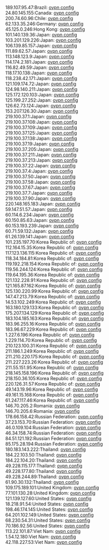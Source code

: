 189.107.95.47:Brazil: [ovpn config](vpn/189_107_95_47.ovpn)  
24.80.145.155:Canada: [ovpn config](vpn/24_80_145_155.ovpn)  
200.74.60.96:Chile: [ovpn config](vpn/200_74_60_96.ovpn)  
62.133.35.246:Germany: [ovpn config](vpn/62_133_35_246.ovpn)  
45.125.0.246:Hong Kong: [ovpn config](vpn/45_125_0_246.ovpn)  
101.140.139.36:Japan: [ovpn config](vpn/101_140_139_36.ovpn)  
103.201.129.226:Japan: [ovpn config](vpn/103_201_129_226.ovpn)  
106.139.85.157:Japan: [ovpn config](vpn/106_139_85_157.ovpn)  
111.89.62.57:Japan: [ovpn config](vpn/111_89_62_57.ovpn)  
113.148.123.9:Japan: [ovpn config](vpn/113_148_123_9.ovpn)  
114.174.2.181:Japan: [ovpn config](vpn/114_174_2_181.ovpn)  
116.82.49.59:Japan: [ovpn config](vpn/116_82_49_59.ovpn)  
118.17.10.138:Japan: [ovpn config](vpn/118_17_10_138.ovpn)  
118.238.42.171:Japan: [ovpn config](vpn/118_238_42_171.ovpn)  
121.109.174.72:Japan: [ovpn config](vpn/121_109_174_72.ovpn)  
124.98.140.211:Japan: [ovpn config](vpn/124_98_140_211.ovpn)  
125.172.120.103:Japan: [ovpn config](vpn/125_172_120_103.ovpn)  
125.199.27.252:Japan: [ovpn config](vpn/125_199_27_252.ovpn)  
126.62.73.124:Japan: [ovpn config](vpn/126_62_73_124.ovpn)  
153.207.126.30:Japan: [ovpn config](vpn/153_207_126_30.ovpn)  
219.100.37.1:Japan: [ovpn config](vpn/219_100_37_1.ovpn)  
219.100.37.108:Japan: [ovpn config](vpn/219_100_37_108.ovpn)  
219.100.37.109:Japan: [ovpn config](vpn/219_100_37_109.ovpn)  
219.100.37.125:Japan: [ovpn config](vpn/219_100_37_125.ovpn)  
219.100.37.138:Japan: [ovpn config](vpn/219_100_37_138.ovpn)  
219.100.37.19:Japan: [ovpn config](vpn/219_100_37_19.ovpn)  
219.100.37.205:Japan: [ovpn config](vpn/219_100_37_205.ovpn)  
219.100.37.211:Japan: [ovpn config](vpn/219_100_37_211.ovpn)  
219.100.37.213:Japan: [ovpn config](vpn/219_100_37_213.ovpn)  
219.100.37.22:Japan: [ovpn config](vpn/219_100_37_22.ovpn)  
219.100.37.4:Japan: [ovpn config](vpn/219_100_37_4.ovpn)  
219.100.37.50:Japan: [ovpn config](vpn/219_100_37_50.ovpn)  
219.100.37.58:Japan: [ovpn config](vpn/219_100_37_58.ovpn)  
219.100.37.67:Japan: [ovpn config](vpn/219_100_37_67.ovpn)  
219.100.37.7:Japan: [ovpn config](vpn/219_100_37_7.ovpn)  
219.100.37.90:Japan: [ovpn config](vpn/219_100_37_90.ovpn)  
220.148.165.183:Japan: [ovpn config](vpn/220_148_165_183.ovpn)  
59.147.51.57:Japan: [ovpn config](vpn/59_147_51_57.ovpn)  
60.114.6.234:Japan: [ovpn config](vpn/60_114_6_234.ovpn)  
60.150.85.63:Japan: [ovpn config](vpn/60_150_85_63.ovpn)  
60.153.193.239:Japan: [ovpn config](vpn/60_153_193_239.ovpn)  
60.71.59.132:Japan: [ovpn config](vpn/60_71_59_132.ovpn)  
61.26.139.141:Japan: [ovpn config](vpn/61_26_139_141.ovpn)  
101.235.197.70:Korea Republic of: [ovpn config](vpn/101_235_197_70.ovpn)  
112.164.15.35:Korea Republic of: [ovpn config](vpn/112_164_15_35.ovpn)  
117.123.136.115:Korea Republic of: [ovpn config](vpn/117_123_136_115.ovpn)  
118.34.184.81:Korea Republic of: [ovpn config](vpn/118_34_184_81.ovpn)  
119.192.218.154:Korea Republic of: [ovpn config](vpn/119_192_218_154.ovpn)  
119.56.244.124:Korea Republic of: [ovpn config](vpn/119_56_244_124.ovpn)  
119.64.195.36:Korea Republic of: [ovpn config](vpn/119_64_195_36.ovpn)  
121.132.228.91:Korea Republic of: [ovpn config](vpn/121_132_228_91.ovpn)  
121.165.87.162:Korea Republic of: [ovpn config](vpn/121_165_87_162.ovpn)  
125.130.220.99:Korea Republic of: [ovpn config](vpn/125_130_220_99.ovpn)  
147.47.213.79:Korea Republic of: [ovpn config](vpn/147_47_213_79.ovpn)  
14.53.102.249:Korea Republic of: [ovpn config](vpn/14_53_102_249.ovpn)  
163.180.129.133:Korea Republic of: [ovpn config](vpn/163_180_129_133.ovpn)  
175.207.134.129:Korea Republic of: [ovpn config](vpn/175_207_134_129.ovpn)  
183.104.185.163:Korea Republic of: [ovpn config](vpn/183_104_185_163.ovpn)  
183.96.255.16:Korea Republic of: [ovpn config](vpn/183_96_255_16.ovpn)  
183.96.67.229:Korea Republic of: [ovpn config](vpn/183_96_67_229.ovpn)  
1.227.6.196:Korea Republic of: [ovpn config](vpn/1_227_6_196.ovpn)  
1.229.114.70:Korea Republic of: [ovpn config](vpn/1_229_114_70.ovpn)  
210.123.100.31:Korea Republic of: [ovpn config](vpn/210_123_100_31.ovpn)  
211.186.1.249:Korea Republic of: [ovpn config](vpn/211_186_1_249.ovpn)  
211.210.220.175:Korea Republic of: [ovpn config](vpn/211_210_220_175.ovpn)  
211.227.223.26:Korea Republic of: [ovpn config](vpn/211_227_223_26.ovpn)  
211.55.151.95:Korea Republic of: [ovpn config](vpn/211_55_151_95.ovpn)  
218.145.158.196:Korea Republic of: [ovpn config](vpn/218_145_158_196.ovpn)  
218.150.36.105:Korea Republic of: [ovpn config](vpn/218_150_36_105.ovpn)  
220.126.31.57:Korea Republic of: [ovpn config](vpn/220_126_31_57.ovpn)  
49.143.19.96:Korea Republic of: [ovpn config](vpn/49_143_19_96.ovpn)  
49.161.15.168:Korea Republic of: [ovpn config](vpn/49_161_15_168.ovpn)  
61.247.117.46:Korea Republic of: [ovpn config](vpn/61_247_117_46.ovpn)  
146.70.205.2:Romania: [ovpn config](vpn/146_70_205_2.ovpn)  
146.70.205.6:Romania: [ovpn config](vpn/146_70_205_6.ovpn)  
178.66.158.42:Russian Federation: [ovpn config](vpn/178_66_158_42.ovpn)  
37.23.153.70:Russian Federation: [ovpn config](vpn/37_23_153_70.ovpn)  
46.0.109.104:Russian Federation: [ovpn config](vpn/46_0_109_104.ovpn)  
46.34.158.74:Russian Federation: [ovpn config](vpn/46_34_158_74.ovpn)  
84.51.121.192:Russian Federation: [ovpn config](vpn/84_51_121_192.ovpn)  
85.175.28.194:Russian Federation: [ovpn config](vpn/85_175_28_194.ovpn)  
180.183.143.222:Thailand: [ovpn config](vpn/180_183_143_222.ovpn)  
184.22.103.50:Thailand: [ovpn config](vpn/184_22_103_50.ovpn)  
184.22.104.20:Thailand: [ovpn config](vpn/184_22_104_20.ovpn)  
49.228.115.177:Thailand: [ovpn config](vpn/49_228_115_177.ovpn)  
49.228.177.80:Thailand: [ovpn config](vpn/49_228_177_80.ovpn)  
49.228.244.89:Thailand: [ovpn config](vpn/49_228_244_89.ovpn)  
61.90.30.132:Thailand: [ovpn config](vpn/61_90_30_132.ovpn)  
109.175.189.101:United Kingdom: [ovpn config](vpn/109_175_189_101.ovpn)  
77.101.130.28:United Kingdom: [ovpn config](vpn/77_101_130_28.ovpn)  
121.139.127.60:United States: [ovpn config](vpn/121_139_127_60.ovpn)  
18.218.91.54:United States: [ovpn config](vpn/18_218_91_54.ovpn)  
198.46.174.145:United States: [ovpn config](vpn/198_46_174_145.ovpn)  
64.201.102.149:United States: [ovpn config](vpn/64_201_102_149.ovpn)  
68.230.54.31:United States: [ovpn config](vpn/68_230_54_31.ovpn)  
70.186.92.56:United States: [ovpn config](vpn/70_186_92_56.ovpn)  
113.22.101.87:Viet Nam: [ovpn config](vpn/113_22_101_87.ovpn)  
1.54.12.180:Viet Nam: [ovpn config](vpn/1_54_12_180.ovpn)  
42.118.227.53:Viet Nam: [ovpn config](vpn/42_118_227_53.ovpn)  
